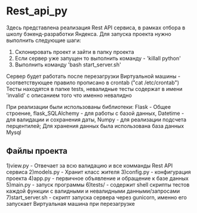 # Rest_api_py
Здесь представлена реализация Rest API сервиса, в рамках отбора в школу бэкенд-разработки Яндекса.
Для запуска проекта нужно выполнить следующие шаги:
  1) Склонировать проект и зайти в папку проекта
  2) Если сервер уже запущен то выполнить команду - 'killall python'
  3) Выполнить команду 'bash start_server.sh'


Сервер будет работать после перезагрузки Виртуальной машины - соответствующее правило прописано в crontab ("cat /etc/crontab")
Тесты находятся в папке tests, невалидные тесты содержат в имени 'invalid' с описанием того что именно невалидно


При реализации были использованы библиотеки: 
Flask - Общее строение, 
flask_SQLAlchemy - для работы с базой данных, 
Datetime - для валидации и сохранения даты, 
Numpy - для реализации подсчета перцентилей;
Для хранения данных была использована база данных Mysql


## Файлы проекта
  1)view.py - Отвечает за всю валидацию и все комманды Rest API сервиса
  2)models.py - Хранит класс жителя
  3)config.py - конфигурация проекта
  4)app.py - первичное объявление и обращение к базе данных
  5)main.py - запуск программы
  6)tests/ - содержит shell скрипты тестов каждой функции с валидными и невалидными данными/запросами
  7)start_server.sh - скрипт запуска сервера через gunicorn, именно его запускает Виртуальная машина при перезагрузке

